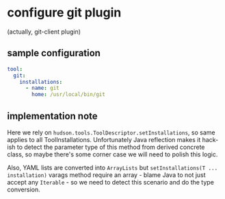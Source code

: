 # configure git plugin

(actually, git-client plugin)

## sample configuration

```yaml
tool:
  git:
    installations:
      - name: git
        home: /usr/local/bin/git
```

## implementation note

Here we rely on `hudson.tools.ToolDescriptor.setInstallations`, so same applies to all ToolInstallations.
Unfortunately Java reflection makes it hack-ish to detect the parameter type of this method from derived concrete
class, so maybe there's some corner case we will need to polish this logic.

Also, YAML lists are converted into `ArrayLists` but `setInstallations(T ... installation)` varags method require
an array - blame Java to not just accept any `Iterable` - so we need to detect this scenario and do the type
conversion.
